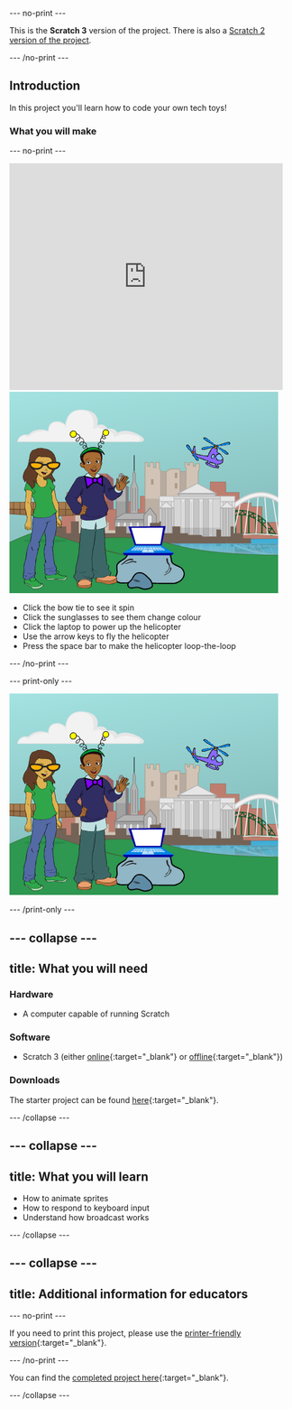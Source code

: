 --- no-print ---

This is the **Scratch 3** version of the project. There is also a [Scratch 2 version of the project](https://projects.raspberrypi.org/en/projects/tech-toys-scratch2).

--- /no-print ---

## Introduction

In this project you'll learn how to code your own tech toys!

### What you will make

--- no-print ---

<div class="scratch-preview">
  <iframe allowtransparency="true" width="485" height="402" src="https://scratch.mit.edu/projects/embed/301514002/?autostart=false" frameborder="0" scrolling="no"></iframe>
  <img src="images/toys-final.png">
</div>

+ Click the bow tie to see it spin
+ Click the sunglasses to see them change colour
+ Click the laptop to power up the helicopter
+ Use the arrow keys to fly the helicopter
+ Press the space bar to make the helicopter loop-the-loop

--- /no-print ---

--- print-only ---

![complete project](images/toys-final.png)

--- /print-only ---

--- collapse ---
---
title: What you will need
---

### Hardware

+ A computer capable of running Scratch

### Software

+ Scratch 3 (either [online](https://rpf.io/scratchon){:target="_blank"} or [offline](https://rpf.io/scratchoff){:target="_blank"})

### Downloads

The starter project can be found [here](https://rpf.io/p/en/tech-toys-go){:target="_blank"}.

--- /collapse ---

--- collapse ---
---
title: What you will learn
---

- How to animate sprites
- How to respond to keyboard input
- Understand how broadcast works

--- /collapse ---

--- collapse ---
---
title: Additional information for educators
---

--- no-print ---

If you need to print this project, please use the [printer-friendly version](https://projects.raspberrypi.org/en/projects/tech-toys/print){:target="_blank"}.

--- /no-print ---

You can find the [completed project here](https://rpf.io/p/en/tech-toys-get){:target="_blank"}.

--- /collapse ---
